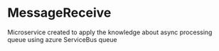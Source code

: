 # MessageReceive
Microservice created to apply the knowledge about async processing queue using azure ServiceBus queue
